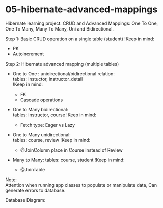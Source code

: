 # 05-hibernate-advanced-mappings
Hibernate learning project. CRUD and Advanced Mappings: One To One, One To Many,  Many To Many, Uni and Bidirectional.

Step 1: Basic CRUD operation on a single table (student)
  !Keep in mind:  
  - PK 
  - Autoincrement



Step 2: Hibernate advanced mapping (multiple tables)  
  - One to One : unidirectional/bidirectional relation:  
  tables: instuctor, instructor_detail  
  !Keep in mind:  
      - FK 
      - Cascade operations
  - One to Many	bidirectional:  
  tables: instructor, course
  !Keep in mind:  
      - Fetch type: Eager vs Lazy 

  - One to Many  unidirectional:  
  tables: course, review
  !Keep in mind:  
      - @JoinColumn place in Course instead of Review

  - Many to Many:
  tables: course, student
  !Keep in mind:  
      - @JoinTable


Note:  
Attention when running app classes to populate or manipulate data, Can generate errors to database.

Database Diagram: 

